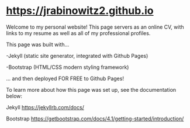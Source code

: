 # https://jrabinowitz2.github.io

Welcome to my personal website! This page servers as an online CV, with links to my resume as well as all of my professional profiles.

This page was built with...
  
  -Jekyll (static site generator, integrated with Github Pages)
  
  -Bootstrap (HTML/CSS modern styling framework)
  
  ... and then deployed FOR FREE to Github Pages!
  
  To learn more about how this page was set up, see the documentation below:
  
  Jekyll https://jekyllrb.com/docs/

  Bootstrap https://getbootstrap.com/docs/4.1/getting-started/introduction/
